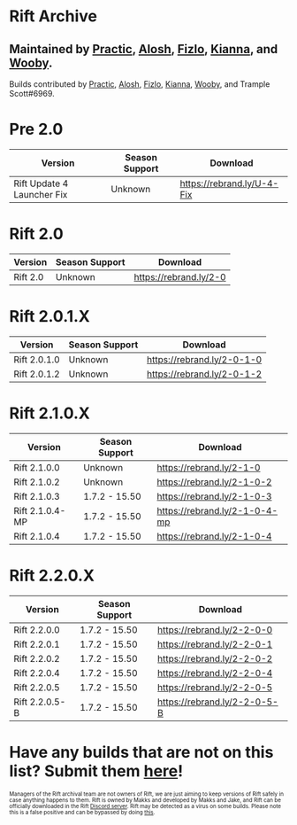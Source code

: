 # Rift Archive

 Maintained by [Practic](https://tiktok.com/@0hdv "Practic"), [Alosh](https://twitter.com/aIoshreal "Alosh"), [Fizlo](https://www.youtube.com/channel/UCzmOR_-6ohN4ji2z_tgH1vA "Fizlo"), [Kianna](https://twitter.com/AyeItsAxi "Kianna"), and [Wooby](https://twitter.com/_wob "Wooby").
-
  Builds contributed by [Practic](https://tiktok.com/@0hdv "Practic"), [Alosh](https://twitter.com/aIoshreal "Alosh"), [Fizlo](https://www.youtube.com/channel/UCzmOR_-6ohN4ji2z_tgH1vA "Fizlo"), [Kianna](https://twitter.com/AyeItsAxi "Kianna"), [Wooby](https://twitter.com/_wob "Wooby"), and Trample Scott#6969.
  
   # Pre 2.0
| Version | Season Support | Download | 
| ----------- | ----------- | ----------- | 
| Rift Update 4 Launcher Fix | Unknown | https://rebrand.ly/U-4-Fix |
  
  # Rift 2.0
| Version | Season Support | Download | 
| ----------- | ----------- | ----------- | 
| Rift 2.0 | Unknown | https://rebrand.ly/2-0 |

 # Rift 2.0.1.X
| Version | Season Support | Download | 
| ----------- | ----------- | ----------- |
| Rift 2.0.1.0 | Unknown | https://rebrand.ly/2-0-1-0 |
| Rift 2.0.1.2 | Unknown | https://rebrand.ly/2-0-1-2 |
  
  # Rift 2.1.0.X
| Version | Season Support | Download | 
| ----------- | ----------- | ----------- |
| Rift 2.1.0.0 | Unknown | https://rebrand.ly/2-1-0 |
| Rift 2.1.0.2 | Unknown | https://rebrand.ly/2-1-0-2 |
| Rift 2.1.0.3 | 1.7.2 - 15.50 | https://rebrand.ly/2-1-0-3 |
| Rift 2.1.0.4-MP | 1.7.2 - 15.50 | https://rebrand.ly/2-1-0-4-mp |
| Rift 2.1.0.4 | 1.7.2 - 15.50 | https://rebrand.ly/2-1-0-4 |
  
  # Rift 2.2.0.X
| Version | Season Support | Download | 
| ----------- | ----------- | ----------- | 
| Rift 2.2.0.0 | 1.7.2 - 15.50 | https://rebrand.ly/2-2-0-0 |
| Rift 2.2.0.1 | 1.7.2 - 15.50 | https://rebrand.ly/2-2-0-1 |
| Rift 2.2.0.2 | 1.7.2 - 15.50| https://rebrand.ly/2-2-0-2 |
| Rift 2.2.0.4 | 1.7.2 - 15.50| https://rebrand.ly/2-2-0-4 |
| Rift 2.2.0.5 | 1.7.2 - 15.50| https://rebrand.ly/2-2-0-5 |
| Rift 2.2.0.5-B | 1.7.2 - 15.50| https://rebrand.ly/2-2-0-5-B |
  
  # Have any builds that are not on this list? Submit them [here](https://forms.gle/iQsCTGjfqMEbcwHh7 "here")!
  
  <sub><sup>Managers of the Rift archival team are not owners of Rift, we are just aiming to keep versions of Rift safely in case anything happens to them. Rift is owned by Makks and developed by Makks and Jake, and Rift can be officially downloaded in the Rift [Discord server](https://discord.gg/riftfn "Discord server"). Rift may be detected as a virus on some builds. Please note this is a false positive and can be bypassed by doing [this](https://www.youtube.com/watch?v=hDR3jRBq9pg).</sup></sub>
